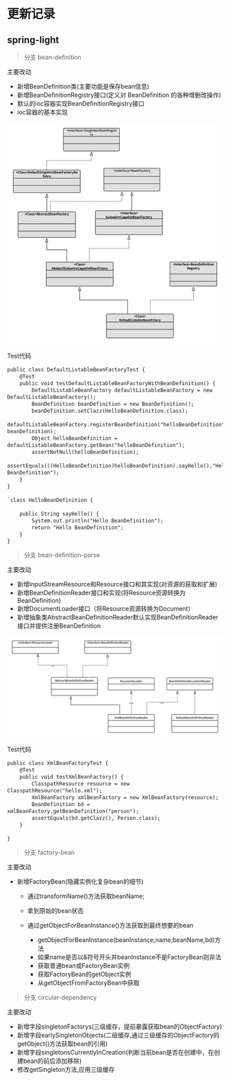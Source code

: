 # 更新记录

## spring-light

> 分支 bean-definition

主要改动

- 新增BeanDefinition类(主要功能是保存bean信息)
- 新增BeanDefinitionRegistry接口(定义对 BeanDefinition 的各种增删改操作)
- 默认的ioc容器实现BeanDefinitionRegistry接口
- ioc容器的基本实现

![](./images/simple-bean-factory.png)

Test代码

```
public class DefaultListableBeanFactoryTest {
    @Test
    public void testDefaultListableBeanFactoryWithBeanDefinition() {
        DefaultListableBeanFactory defaultListableBeanFactory = new DefaultListableBeanFactory();
        BeanDefinition beanDefinition = new BeanDefinition();
        beanDefinition.setClazz(HelloBeanDefinition.class);
        defaultListableBeanFactory.registerBeanDefinition("helloBeanDefinition", beanDefinition);
        Object helloBeanDefinition = defaultListableBeanFactory.getBean("helloBeanDefinition");
        assertNotNull(helloBeanDefinition);
        assertEquals(((HelloBeanDefinition)helloBeanDefinition).sayHello(),"Hello BeanDefinition");
    }
}

`class HelloBeanDefinition {

    public String sayHello() {
        System.out.println("Hello BeanDefinition");
        return "Hello BeanDefinition";
    }
}
```

> 分支 bean-definition-parse

主要改动

- 新增InputStreamResource和Resource接口和其实现(对资源的获取和扩展)
- 新增BeanDefinitionReader接口和实现(将Resource资源转换为BeanDefinition)
- 新增DocumentLoader接口（将Resource资源转换为Document）
- 新增抽象类AbstractBeanDefinitionReader默认实现BeanDefinitionReader接口并提供注册BeanDefinition

![](images/bean-dfinition-reader.png)

Test代码

```
public class XmlBeanFactoryTest {
    @Test
    public void testXmlBeanFactory() {
        ClasspathResource resource = new ClasspathResource("hello.xml");
        XmlBeanFactory xmlBeanFactory = new XmlBeanFactory(resource);
        BeanDefinition bd = xmlBeanFactory.getBeanDefinition("person");
        assertEquals(bd.getClazz(), Person.class);
    }

}
```
> 分支 factory-bean

主要改动

- 新增FactoryBean(隐藏实例化复杂bean的细节)

    * 通过transformName()方法获取beanName;
    * 拿到原始的bean状态
    * 通过getObjectForBeanInstance()方法获取到最终想要的bean

        * getObjectForBeanInstance(beanInstance,name,beanName,bd)方法
        * 如果name是否以&符号开头并beanInstance不是FactoryBean则非法
        * 获取普通bean或FactoryBean实例
        * 获取FactoryBean的getObject实例
        * 从getObjectFromFactoryBean中获取


> 分支 circular-dependency

主要改动

- 新增字段singletonFactorys(三级缓存，提前暴露获取bean的ObjectFactory)
- 新增字段earlySingletonObjects(二级缓存,通过三级缓存的ObjectFactory的getObject()方法获取bean的引用)
- 新增字段singletonsCurrentlyInCreation(判断当前bean是否在创建中，在创建bean的前后添加移除)
- 修改getSingleton方法,应用三级缓存